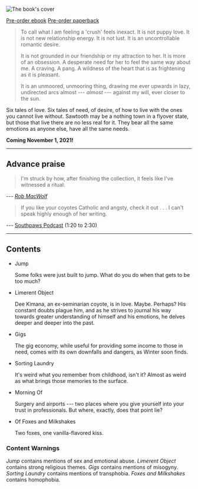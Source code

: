 ---
---

![The book's cover](/cover-front.jpg)

<div class="order">
<script src="https://gumroad.com/js/gumroad.js"></script>
<a class="gumroad-button" href="https://gumroad.com/l/TiACLd">Pre-order ebook</a>
<a class="gumroad-button" href="https://makyo-ink.square.site/product/awoth/8">Pre-order paperback</a>
</div>

> To call what I am feeling a 'crush' feels inexact. It is not puppy love. It is not new relationship energy. It is not lust. It is an uncontrollable romantic desire.
>
> It is not grounded in our friendship or my attraction to her. It is more of an obsession. A desperate need for her to feel the same way about me. A craving. A pang. A wildness of the heart that is as frightening as it is pleasant.
>
> It is an unmoored, unmooring thing, drawing me ever upwards in lazy, undirected arcs almost --- *almost* --- against my will, ever closer to the sun.

Six tales of love. Six tales of need, of desire, of how to live with the ones you cannot live without. Sawtooth may be a nothing town in a flyover state, but those that live there are no less real for it. They bear all the same emotions as anyone else, have all the same needs.

**Coming November 1, 2021!**

-----

## Advance praise

> I'm struck by how, after finishing the collection, it feels like I've witnessed a ritual.

--- [*Rob MacWolf*](https://www.goodreads.com/review/show/4277367183)

> If you like your coyotes Catholic and angsty, check it out . . . I can't speak highly enough of her writing.

--- [Southpaws Podcast](https://southpawscast.podbean.com/e/episode-502-they-re-not-grrreat/) (1:20 to 2:30)

-----

## Contents

* Jump

  Some folks were just built to jump. What do you do when that gets to be too much?
* Limerent Object

  Dee Kimana, an ex-seminarian coyote, is in love. Maybe. Perhaps? His constant doubts plague him, and as he strives to journal his way towards greater understanding of himself and his emotions, he delves deeper and deeper into the past.
* Gigs

  The gig economy, while useful for providing some income to those in need, comes with its own downfalls and dangers, as Winter soon finds.
* Sorting Laundry

  It's weird what you remember from childhood, isn't it? Almost as weird as what brings those memories to the surface.
* Morning Of

  Surgery and airports --- two places where you give yourself into your trust in professionals. But where, exactly, does that point lie?
* Of Foxes and Milkshakes

  Two foxes, one vanilla-flavored kiss.

### Content Warnings

*Jump* contains mentions of sex and emotional abuse. *Limerent Object* contains strong religious themes. *Gigs* contains mentions of misogyny. *Sorting Laundry* contains mentions of transphobia. *Foxes and Milkshakes* contains homophobia.
